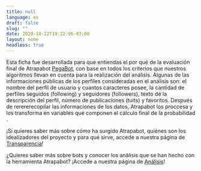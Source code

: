 ```yaml
---
title: null
language: es
draft: false
slug: ""
date: 2020-10-22T19:22:06-03:00
layout: none
headless: true
---
```

Esta ficha fue desarrollada para que entiendas el por qué de la evaluación final de Atrapabot [PegaBot](/), con base en todos los criterios que nuestros algoritmos llevan en cuenta para la realización del análisis. Algunas de las informaciones públicas de los perfiles consideradas en el análisis son: el nombre del perfil de usuario y cuantos caracteres posee, la cantidad de perfiles seguidos (following) y seguidores (followers), texto de la descripción del perfil, número de publicaciones (tuits) y favoritos. Después de rerererecopilar las informaciones de los datos, Atrapabot los proccesa y los transforma en variables que componen el cálculo final de la probabilidad .

¡Si quieres saber más sobre cómo ha surgido Atrapabot, quiénes son los idealizadores del proyecto y para qué sirve, accede a nuestra página de [Transparencia](/transparencia)!

¿Quieres saber más sobre bots y conocer los análisis que se han hecho con la herramienta Atrapabot? ¡Accede a nuestra página de [Análisis](/análisis)!